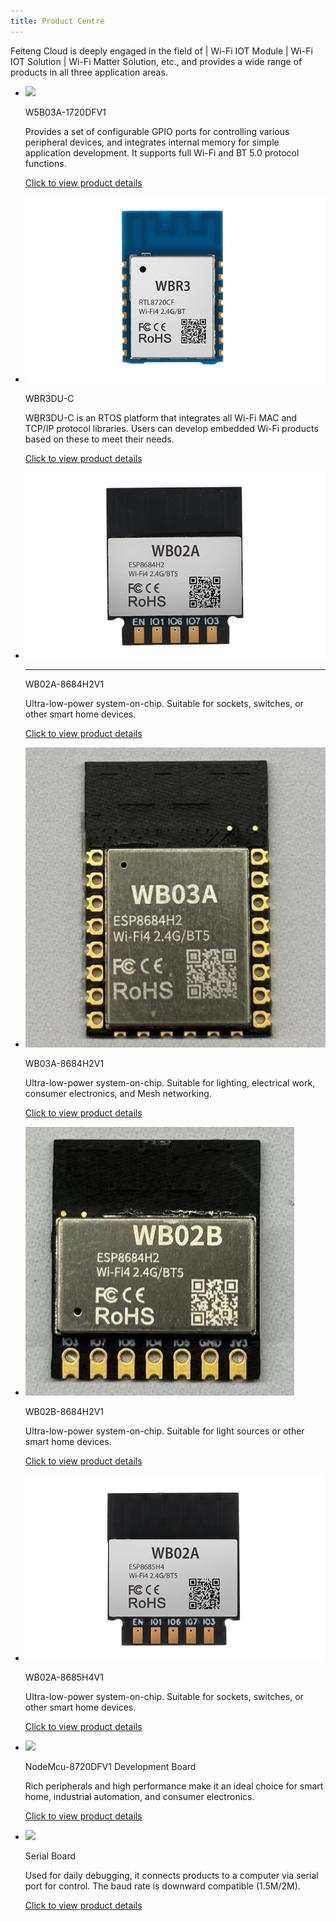 ```yaml
---
title: Product Centre
---
```





Feiteng Cloud is deeply engaged in the field of | Wi-Fi IOT Module | Wi-Fi IOT Solution | Wi-Fi Matter Solution, etc., and provides a wide range of products in all three application areas.

<div class="grid cards" markdown>

-   ![](/assets/images/chanpin-tu/socket1.jpg)

    W5B03A-1720DFV1

    Provides a set of configurable GPIO ports for controlling various peripheral devices, and integrates internal memory for simple application development. It supports full Wi-Fi and BT 5.0 protocol functions.

    [Click to view product details](../products/8720df/W5B03A-1720DFV1.md)

-   ![](/assets/images/chanpin-tu/8720cf.jpg)

    WBR3DU-C

    WBR3DU-C is an RTOS platform that integrates all Wi-Fi MAC and TCP/IP protocol libraries. Users can develop embedded Wi-Fi products based on these to meet their needs.

    [Click to view product details](../products/8720cf/WBR3DU-C.md)

-   ![](/assets/images/chanpin-tu/wb02a.jpg)

    ---
    WB02A-8684H2V1

    Ultra-low-power system-on-chip. Suitable for sockets, switches, or other smart home devices.

    [Click to view product details](../products/matter/socket1_5.md)

-   ![](../assets/images/chanpin-tu/wb03a.jpg)

    WB03A-8684H2V1
    
    Ultra-low-power system-on-chip. Suitable for lighting, electrical work, consumer electronics, and Mesh networking.

    [Click to view product details](../products/matter/WB03A-8684H2V1.md)
    
-   ![](/assets/images/chanpin-tu/wb02b.jpg)

    WB02B-8684H2V1

    Ultra-low-power system-on-chip. Suitable for light sources or other smart home devices.

    [Click to view product details](../products/matter/WB02B-8684H2V1.md)
   
-   ![](/assets/images/chanpin-tu/wb02a-h4.jpg)

    WB02A-8685H4V1

    Ultra-low-power system-on-chip. Suitable for sockets, switches, or other smart home devices.

    [Click to view product details](../products/tasmota/tasmota-matter.md)
   
-   ![](/assets/images/8720DF/NodeMcu-8720DFV1_development_board(1).png)

    NodeMcu-8720DFV1 Development Board

    Rich peripherals and high performance make it an ideal choice for smart home, industrial automation, and consumer electronics.

    [Click to view product details](../products/8720df/dev_board.md)
   
-   ![](/assets/images/serial_board.jpg)

    Serial Board

    Used for daily debugging, it connects products to a computer via serial port for control. The baud rate is downward compatible (1.5M/2M).

    [Click to view product details](../products/serial_board.md)
   

</div>
